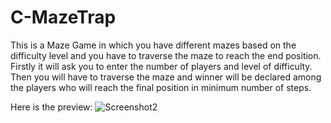 # C-MazeTrap
This is a Maze Game in which you have different mazes based on the difficulty level and you have to traverse the maze to reach the end position.
Firstly it will ask you to enter the number of players and level of difficulty.
Then you will have to traverse the maze and winner will be declared among the players who will reach the final position in minimum number of steps.

Here is the preview: 
![Screenshot2](https://user-images.githubusercontent.com/96621003/162980031-d416e2a1-976e-4af4-8eba-921621d507f0.png)
